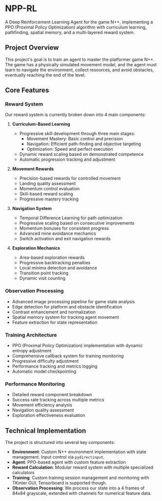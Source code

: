 # NPP-RL

A Deep Reinforcement Learning Agent for the game N++, implementing a PPO (Proximal Policy Optimization) algorithm with curriculum learning, pathfinding, spatial memory, and a multi-layered reward system.

## Project Overview

This project's goal is to train an agent to master the platformer game N++. The game has a physically simulated movement model, and the agent must learn to navigate the environment, collect resources, and avoid obstacles, eventually reaching the end of the level. 

## Core Features

### Reward System

Our reward system is currently broken down into 4 main components:

1. **Curriculum-Based Learning**
   - Progressive skill development through three main stages:
     - Movement Mastery: Basic control and precision
     - Navigation: Efficient path-finding and objective targeting
     - Optimization: Speed and perfect execution
   - Dynamic reward scaling based on demonstrated competence
   - Automatic progression tracking and adjustment

2. **Movement Rewards**
   - Precision-based rewards for controlled movement
   - Landing quality assessment
   - Momentum control evaluation
   - Skill-based reward scaling
   - Progressive mastery tracking

3. **Navigation System**
   - Temporal Difference Learning for path optimization
   - Progressive scaling based on consecutive improvements
   - Momentum bonuses for consistent progress
   - Advanced mine avoidance mechanics
   - Switch activation and exit navigation rewards

4. **Exploration Mechanics**
   - Area-based exploration rewards
   - Progressive backtracking penalties
   - Local minima detection and avoidance
   - Transition point tracking
   - Dynamic visit counting

### Observation Processing

- Advanced image processing pipeline for game state analysis
- Edge detection for platform and obstacle identification
- Contrast enhancement and normalization
- Spatial memory system for tracking agent movement
- Feature extraction for state representation

### Training Architecture

- PPO (Proximal Policy Optimization) implementation with dynamic entropy adjustment
- Comprehensive callback system for training monitoring
- Progressive difficulty adjustment
- Performance tracking and metrics logging
- Automatic model checkpointing

### Performance Monitoring

- Detailed reward component breakdown
- Success rate tracking across multiple metrics
- Movement efficiency analysis
- Navigation quality assessment
- Exploration effectiveness evaluation

## Technical Implementation

The project is structured into several key components:

- **Environment**: Custom N++ environment implementation with state management. Input control via `pydirectinput`.
- **Agent**: PPO-based agent with custom feature extraction
- **Reward Calculation**: Modular reward system with multiple specialized calculators
- **Training**: Custom training session management and monitoring with TKinter GUI, Tensorboard is supported though.
- **Observation Processing**: We process our state into a 4 frames of 84x84 grayscale, extended with channels for numerical feature data.
